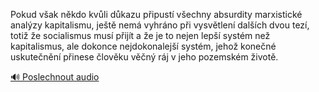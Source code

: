 
Pokud však někdo kvůli důkazu připustí všechny absurdity marxistické analýzy kapitalismu, ještě nemá vyhráno při vysvětlení dalších dvou tezí, totiž že socialismus musí přijít a že je to nejen lepší systém než kapitalismus, ale dokonce nejdokonalejší systém, jehož konečné uskutečnění přinese člověku věčný ráj v jeho pozemském životě.

[🔊 Poslechnout audio](/data/7-paragraphs/audio/chapter_140/para_013-Pokud-vak-nkdo-kvli-dkazu-pipust-vechny-abs.mp3)
